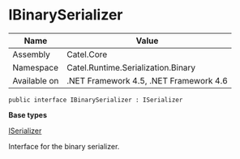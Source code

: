 

# IBinarySerializer

Name|Value
---|---
Assembly|Catel.Core
Namespace|Catel.Runtime.Serialization.Binary
Available on|.NET Framework 4.5, .NET Framework 4.6

```
public interface IBinarySerializer : ISerializer
```

**Base types**

[ISerializer](/Catel.Core\Catel\Runtime\Serialization\ISerializer.md)


Interface for the binary serializer.



